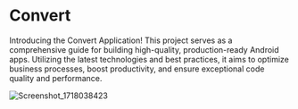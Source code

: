 # Convert
Introducing the Convert Application! This project serves as a comprehensive guide for building high-quality, production-ready Android apps. Utilizing the latest technologies and best practices, it aims to optimize business processes, boost productivity, and ensure exceptional code quality and performance.

![Screenshot_1718038423](https://github.com/donchakkappan/Convert/assets/6335190/b0084083-2320-4cc9-a52c-935282467712)
